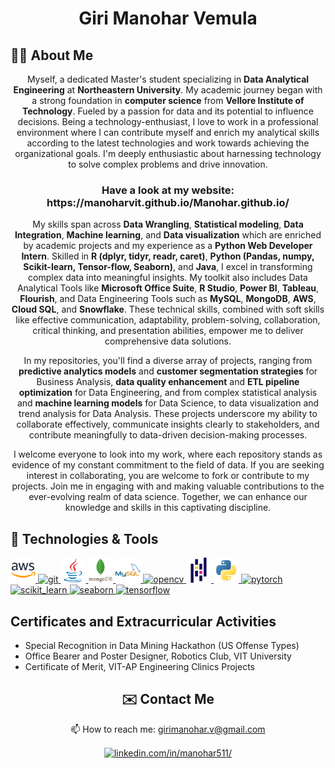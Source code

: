 <h1 align="center">Giri Manohar Vemula</h1>
<h2>👨‍💻 About Me</h2>
<p align="center"> Myself, a dedicated Master's student specializing in <b>Data Analytical Engineering</b> at <b>Northeastern University</b>. My academic journey began with a strong foundation in <b>computer science</b> from <b>Vellore Institute of Technology</b>. Fueled by a passion for data and its potential to influence decisions. Being a technology-enthusiast, I love to work in a professional environment where I can contribute myself and enrich my analytical skills according to the latest technologies and work towards achieving the organizational goals. I'm deeply enthusiastic about harnessing technology to solve complex problems and drive innovation. </p>
<h3 align ="center"> Have a look at my website: https://manoharvit.github.io/Manohar.github.io/ </h3>
<p align="center"> My skills span across <b>Data Wrangling</b>, <b>Statistical modeling</b>, <b>Data Integration</b>, <b>Machine learning</b>, and <b>Data visualization</b> which are enriched by academic projects and my experience as a <b>Python Web Developer Intern</b>. Skilled in <b>R (dplyr, tidyr, readr, caret)</b>, <b>Python (Pandas, numpy, Scikit-learn, Tensor-flow, Seaborn)</b>, and <b>Java</b>, I excel in transforming complex data into meaningful insights. My toolkit also includes Data Analytical Tools like <b>Microsoft Office Suite</b>, <b>R Studio</b>, <b>Power BI</b>, <b>Tableau</b>, <b>Flourish</b>, and Data Engineering Tools such as <b>MySQL</b>, <b>MongoDB</b>, <b>AWS</b>, <b>Cloud SQL</b>, and <b>Snowflake</b>. These technical skills, combined with soft skills like effective communication, adaptability, problem-solving, collaboration, critical thinking, and presentation abilities, empower me to deliver comprehensive data solutions. </p>

<p align="center"> In my repositories, you'll find a diverse array of projects, ranging from <b>predictive analytics models</b> and <b>customer segmentation strategies</b> for Business Analysis, <b>data quality enhancement</b> and <b>ETL pipeline optimization</b> for Data Engineering, and from complex statistical analysis and <b>machine learning models</b> for Data Science, to data visualization and trend analysis for Data Analysis. These projects underscore my ability to collaborate effectively, communicate insights clearly to stakeholders, and contribute meaningfully to data-driven decision-making processes. </p>

<p align="center"> I welcome everyone to look into my work, where each repository stands as evidence of my constant commitment to the field of data. If you are seeking interest in collaborating, you are welcome to fork or contribute to my projects. Join me in engaging with and making valuable contributions to the ever-evolving realm of data science. Together, we can enhance our knowledge and skills in this captivating discipline. </p>

<h2>🔧 Technologies & Tools</h2>
<p align="left"> <a href="https://aws.amazon.com" target="_blank" rel="noreferrer"> <img src="https://raw.githubusercontent.com/devicons/devicon/master/icons/amazonwebservices/amazonwebservices-original-wordmark.svg" alt="aws" width="40" height="40"/> </a> <a href="https://git-scm.com/" target="_blank" rel="noreferrer"> <img src="https://www.vectorlogo.zone/logos/git-scm/git-scm-icon.svg" alt="git" width="40" height="40"/> </a> <a href="https://www.java.com" target="_blank" rel="noreferrer"> <img src="https://raw.githubusercontent.com/devicons/devicon/master/icons/java/java-original.svg" alt="java" width="40" height="40"/> </a> <a href="https://www.mongodb.com/" target="_blank" rel="noreferrer"> <img src="https://raw.githubusercontent.com/devicons/devicon/master/icons/mongodb/mongodb-original-wordmark.svg" alt="mongodb" width="40" height="40"/> </a> <a href="https://www.mysql.com/" target="_blank" rel="noreferrer"> <img src="https://raw.githubusercontent.com/devicons/devicon/master/icons/mysql/mysql-original-wordmark.svg" alt="mysql" width="40" height="40"/> </a> <a href="https://opencv.org/" target="_blank" rel="noreferrer"> <img src="https://www.vectorlogo.zone/logos/opencv/opencv-icon.svg" alt="opencv" width="40" height="40"/> </a> <a href="https://pandas.pydata.org/" target="_blank" rel="noreferrer"> <img src="https://raw.githubusercontent.com/devicons/devicon/2ae2a900d2f041da66e950e4d48052658d850630/icons/pandas/pandas-original.svg" alt="pandas" width="40" height="40"/> </a> <a href="https://www.python.org" target="_blank" rel="noreferrer"> <img src="https://raw.githubusercontent.com/devicons/devicon/master/icons/python/python-original.svg" alt="python" width="40" height="40"/> </a> <a href="https://pytorch.org/" target="_blank" rel="noreferrer"> <img src="https://www.vectorlogo.zone/logos/pytorch/pytorch-icon.svg" alt="pytorch" width="40" height="40"/> </a> <a href="https://scikit-learn.org/" target="_blank" rel="noreferrer"> <img src="https://upload.wikimedia.org/wikipedia/commons/0/05/Scikit_learn_logo_small.svg" alt="scikit_learn" width="40" height="40"/> </a> <a href="https://seaborn.pydata.org/" target="_blank" rel="noreferrer"> <img src="https://seaborn.pydata.org/_images/logo-mark-lightbg.svg" alt="seaborn" width="40" height="40"/> </a> <a href="https://www.tensorflow.org" target="_blank" rel="noreferrer"> <img src="https://www.vectorlogo.zone/logos/tensorflow/tensorflow-icon.svg" alt="tensorflow" width="40" height="40"/> </a> </p>
                                                                                                                                            
<h2 align="left">Certificates and Extracurricular Activities</h2>
<ul>
  <li>Special Recognition in Data Mining Hackathon (US Offense Types)</li>
  <li>Office Bearer and Poster Designer, Robotics Club, VIT University</li>
  <li>Certificate of Merit, VIT-AP Engineering Clinics Projects</li>
</ul>

<h2 align="center">✉️ Contact Me</h2>
<p align="center">
  📫 How to reach me: <a href="mailto:girimanohar.v@gmail.com">girimanohar.v@gmail.com</a>
</p>
<p align="center">
<a href="https://linkedin.com/in/linkedin.com/in/manohar511/" target="blank"><img align="center" src="https://upload.wikimedia.org/wikipedia/commons/8/81/LinkedIn_icon.svg" alt="linkedin.com/in/manohar511/" height="30" width="40" /></a>
</p>
